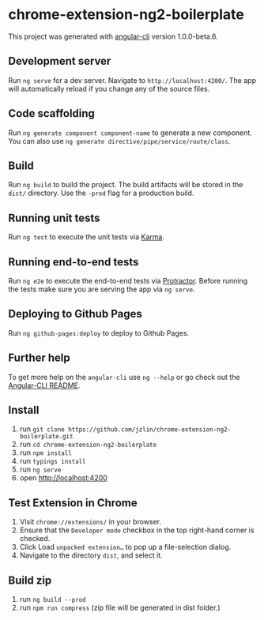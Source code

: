 # chrome-extension-ng2-boilerplate

This project was generated with [angular-cli](https://github.com/angular/angular-cli) version 1.0.0-beta.6.

## Development server
Run `ng serve` for a dev server. Navigate to `http://localhost:4200/`. The app will automatically reload if you change any of the source files.

## Code scaffolding

Run `ng generate component component-name` to generate a new component. You can also use `ng generate directive/pipe/service/route/class`.

## Build

Run `ng build` to build the project. The build artifacts will be stored in the `dist/` directory. Use the `-prod` flag for a production build.

## Running unit tests

Run `ng test` to execute the unit tests via [Karma](https://karma-runner.github.io).

## Running end-to-end tests

Run `ng e2e` to execute the end-to-end tests via [Protractor](http://www.protractortest.org/). 
Before running the tests make sure you are serving the app via `ng serve`.

## Deploying to Github Pages

Run `ng github-pages:deploy` to deploy to Github Pages.

## Further help

To get more help on the `angular-cli` use `ng --help` or go check out the [Angular-CLI README](https://github.com/angular/angular-cli/blob/master/README.md).

## Install
1. run `git clone https://github.com/jzlin/chrome-extension-ng2-boilerplate.git`
2. run `cd chrome-extension-ng2-boilerplate`
3. run `npm install`
4. run `typings install`
5. run `ng serve`
6. open [http://localhost:4200](http://localhost:4200)

## Test Extension in Chrome
1. Visit `chrome://extensions/` in your browser.
2. Ensure that the `Developer mode` checkbox in the top right-hand corner is checked.
3. Click Load `unpacked extension…` to pop up a file-selection dialog.
4. Navigate to the directory `dist`, and select it.

## Build zip
1. run `ng build --prod`
2. run `npm run compress` (zip file will be generated in dist folder.)
